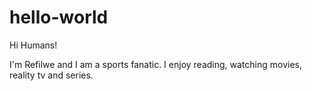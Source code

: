 # hello-world

Hi Humans!

I'm Refilwe and I am a sports fanatic.
I enjoy reading, watching movies, reality tv and series.
